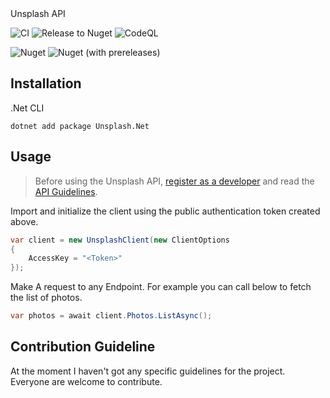 <div align="center>
    <h1>Unsplash SDK for .Net</h1>
    <p>
        <b>A simple and easy to use client for the <a href="https://unsplash.com/documentation#getting-started">Unsplash API</a></b>
    </p>
</div>

![CI](https://github.com/unsplash-net/unsplash-net/workflows/CI/badge.svg)
![Release to Nuget](https://github.com/unsplash-net/unsplash-net/workflows/Release%20to%20Nuget/badge.svg)
![CodeQL](https://github.com/unsplash-net/unsplash-net/workflows/CodeQL/badge.svg)

![Nuget](https://img.shields.io/nuget/v/Unsplash.Net)
![Nuget (with prereleases)](https://img.shields.io/nuget/vpre/Unsplash.Net)

## Installation

.Net CLI

```
dotnet add package Unsplash.Net
```

## Usage

> Before using the Unsplash API, [register as a developer](https://unsplash.com/developers) and read the [API Guidelines](https://help.unsplash.com/api-guidelines/unsplash-api-guidelines).

Import and initialize the client using the public authentication token created above.

```csharp
var client = new UnsplashClient(new ClientOptions
{
    AccessKey = "<Token>"
});
```

Make A request to any Endpoint. For example you can call below to fetch the list of photos.

```csharp
var photos = await client.Photos.ListAsync();
```

## Contribution Guideline

At the moment I haven't got any specific guidelines for the project. Everyone are welcome to contribute.
